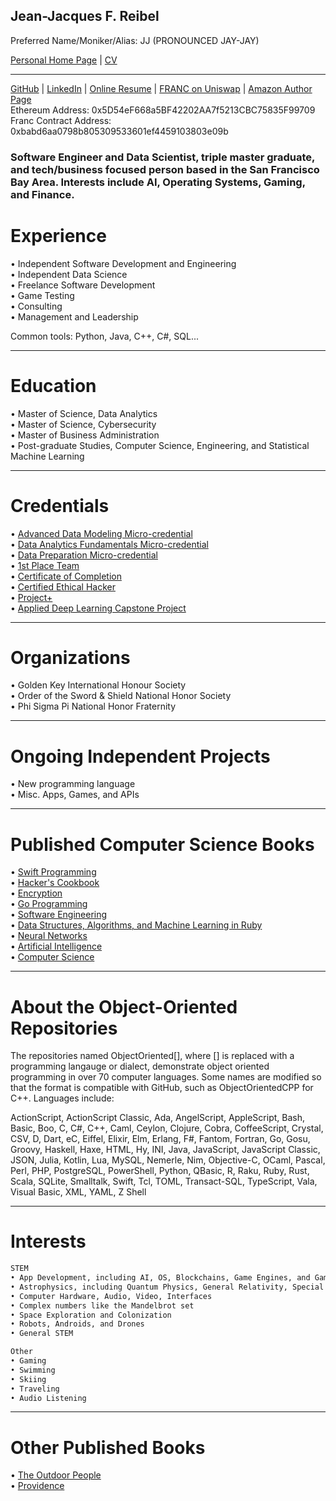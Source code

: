 ## Jean-Jacques F. Reibel    
Preferred Name/Moniker/Alias: JJ (PRONOUNCED JAY-JAY)    

[Personal Home Page](https://jjfreibel.wixsite.com/home) | [CV](https://jjfreibel.wixsite.com/home/cv)    


____________________________________________________________________________________________________________________________________
[GitHub](https://github.com/JJFReibel) | [LinkedIn](http://www.linkedin.com/in/jj-reibel) | [Online Resume](https://sites.google.com/view/jj-reibel) | [FRANC on Uniswap](https://app.uniswap.org/#/swap?outputCurrency=0xbabd6aa0798b805309533601ef4459103803e09b) | [Amazon Author Page](https://www.amazon.com/author/jjreibel)       
Ethereum Address: 0x5D54eF668a5BF42202AA7f5213CBC75835F99709  
Franc Contract Address: 0xbabd6aa0798b805309533601ef4459103803e09b  

### Software Engineer and Data Scientist, triple master graduate, and tech/business focused person based in the San Francisco Bay Area. Interests include AI, Operating Systems, Gaming, and Finance.         

# Experience
• Independent Software Development and Engineering    
• Independent Data Science    
• Freelance Software Development    
• Game Testing    
• Consulting    
• Management and Leadership    

Common tools: Python, Java, C++, C#, SQL...     

____________________________________________________________________________________________________________________________________

# Education
• Master of Science, Data Analytics      
• Master of Science, Cybersecurity  
• Master of Business Administration        
• Post-graduate Studies, Computer Science, Engineering, and Statistical Machine Learning     

____________________________________________________________________________________________________________________________________

# Credentials 
• [Advanced Data Modeling Micro-credential](https://wgu.badgr.com/public/assertions/1K6e7LuuR1-6X9jztl8BBA)     
• [Data Analytics Fundamentals Micro-credential](https://api.badgr.io/public/assertions/rZmbnxEJSyuhUihylZOmTw)     
• [Data Preparation Micro-credential](https://api.badgr.io/public/assertions/VxElP-ftQW29949Tb1uh6w)     
• [1st Place Team](https://api.badgr.io/public/assertions/UkMhEM24Sr2MqICPlPu18w)        
• [Certificate of Completion](https://api.badgr.io/public/assertions/EqLkixvzT5KfxXjaaJhdig)    
• [Certified Ethical Hacker](https://aspen.eccouncil.org/VerifyBadge?&type=certification&a=vp1VEDsr3JTQaPYsoO0hBKIfBWaffPfg1XMgf32gbbM=)     
• [Project+](https://www.credly.com/badges/7c2182a1-b604-401e-87c5-0409168341a1)    
• [Applied Deep Learning Capstone Project](https://courses.edx.org/certificates/03f2941723174b1798feeba937d61d3b)     

____________________________________________________________________________________________________________________________________

# Organizations
• Golden Key International Honour Society    
• Order of the Sword & Shield National Honor Society  
• Phi Sigma Pi National Honor Fraternity  

____________________________________________________________________________________________________________________________________

# Ongoing Independent Projects
• New programming language  
• Misc. Apps, Games, and APIs  

____________________________________________________________________________________________________________________________________

# Published Computer Science Books
• [Swift Programming](https://www.amazon.com/dp/B0C8H549WJ)        
• [Hacker's Cookbook](https://www.amazon.com/dp/B0C887QGRM)      
• [Encryption](https://www.amazon.com/dp/B0C85HLBSG)     
• [Go Programming](https://www.amazon.com/dp/B0C7G56HY5)      
• [Software Engineering](https://www.amazon.com/dp/B0C5MF2V7W)      
• [Data Structures, Algorithms, and Machine Learning in Ruby](https://www.amazon.com/dp/B0C57G9DZZ)     
• [Neural Networks](https://www.amazon.com/dp/B0C573PP5B)      
• [Artificial Intelligence](https://www.amazon.com/dp/B0C4HCLXSQ)     
• [Computer Science](https://www.amazon.com/dp/B0C3ZX7DQ5)      

____________________________________________________________________________________________________________________________________

# About the Object-Oriented Repositories
The repositories named ObjectOriented[], where [] is replaced with a programming langauge or dialect, demonstrate object oriented programming in over 70 computer languages. Some names are modified so that the format is compatible with GitHub, such as ObjectOrientedCPP for C++. Languages include:  

ActionScript, ActionScript Classic, Ada, AngelScript, AppleScript, Bash, Basic, Boo, C, C#, C++, Caml, Ceylon, Clojure, Cobra, CoffeeScript, Crystal, CSV, D, Dart, eC, Eiffel, Elixir, Elm, Erlang, F#, Fantom, Fortran, Go, Gosu, Groovy, Haskell, Haxe, HTML, Hy, INI, Java, JavaScript, JavaScript Classic, JSON, Julia, Kotlin, Lua, MySQL, Nemerle, Nim, Objective-C, OCaml, Pascal, Perl, PHP, PostgreSQL, PowerShell, Python, QBasic, R, Raku, Ruby, Rust, Scala, SQLite, Smalltalk, Swift, Tcl, TOML, Transact-SQL, TypeScript, Vala, Visual Basic, XML, YAML, Z Shell  

____________________________________________________________________________________________________________________________________

# Interests

```markdown
STEM
• App Development, including AI, OS, Blockchains, Game Engines, and Games
• Astrophysics, including Quantum Physics, General Relativity, Special Relativity, and Physical Cosmology
• Computer Hardware, Audio, Video, Interfaces
• Complex numbers like the Mandelbrot set
• Space Exploration and Colonization
• Robots, Androids, and Drones
• General STEM

Other
• Gaming
• Swimming
• Skiing
• Traveling
• Audio Listening
```
   
____________________________________________________________________________________________________________________________________

# Other Published Books
• [The Outdoor People](https://www.amazon.com/dp/B0C2WCQFW2)      
• [Providence](https://www.amazon.com/dp/B0C184N5HD)     



